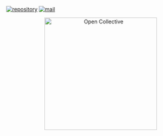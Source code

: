 [![repository](https://img.shields.io/badge/repository-gray)](https://github.com/DesktopPrivate/jetsadawijit-docker-mysql-phpmyadmin-test) [![mail](https://img.shields.io/badge/mail-blue)](mailto:desktopprivate@groups.outlook.com)
<div align="center">
  <a href="https://opencollective.com/desktopprivate" target="_blank" rel="noopener noreferrer">
    <img width="300" src="https://opencollective.com/public/images/opencollectivelogo.svg" alt="Open Collective">
  </a>
</div>